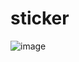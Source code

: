 # sticker
![image](https://github.com/potati22/sticker/assets/64567514/c4d1b48e-56c8-4d83-ad15-eddebf66eb44)
